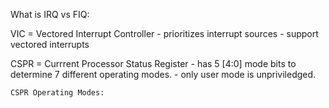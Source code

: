 
What is IRQ vs FIQ:

VIC = Vectored Interrupt Controller
    - prioritizes interrupt sources
    - support vectored interrupts

CSPR = Currrent Processor Status Register
    - has 5 [4:0] mode bits to determine 7 different operating modes.
    - only user mode is unpriviledged. 
    
    CSPR Operating Modes:
        
